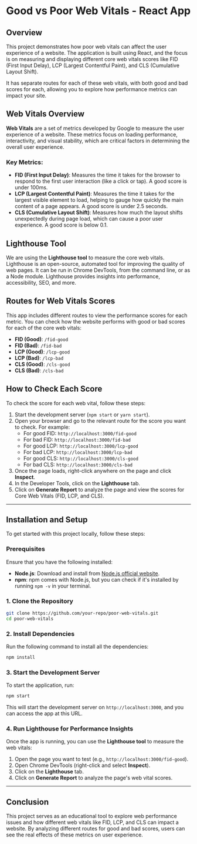 
# Good vs Poor Web Vitals - React App

## Overview
This project demonstrates how poor web vitals can affect the user experience of a website. The application is built using React, and the focus is on measuring and displaying different core web vitals scores like FID (First Input Delay), LCP (Largest Contentful Paint), and CLS (Cumulative Layout Shift).

It has separate routes for each of these web vitals, with both good and bad scores for each, allowing you to explore how performance metrics can impact your site.

## Web Vitals Overview

**Web Vitals** are a set of metrics developed by Google to measure the user experience of a website. These metrics focus on loading performance, interactivity, and visual stability, which are critical factors in determining the overall user experience.

### Key Metrics:
- **FID (First Input Delay)**: Measures the time it takes for the browser to respond to the first user interaction (like a click or tap). A good score is under 100ms.
- **LCP (Largest Contentful Paint)**: Measures the time it takes for the largest visible element to load, helping to gauge how quickly the main content of a page appears. A good score is under 2.5 seconds.
- **CLS (Cumulative Layout Shift)**: Measures how much the layout shifts unexpectedly during page load, which can cause a poor user experience. A good score is below 0.1.

## Lighthouse Tool

We are using the **Lighthouse tool** to measure the core web vitals. Lighthouse is an open-source, automated tool for improving the quality of web pages. It can be run in Chrome DevTools, from the command line, or as a Node module. Lighthouse provides insights into performance, accessibility, SEO, and more.

## Routes for Web Vitals Scores

This app includes different routes to view the performance scores for each metric. You can check how the website performs with good or bad scores for each of the core web vitals:

- **FID (Good)**: `/fid-good`
- **FID (Bad)**: `/fid-bad`
- **LCP (Good)**: `/lcp-good`
- **LCP (Bad)**: `/lcp-bad`
- **CLS (Good)**: `/cls-good`
- **CLS (Bad)**: `/cls-bad`

## How to Check Each Score

To check the score for each web vital, follow these steps:

1. Start the development server (`npm start` or `yarn start`).
2. Open your browser and go to the relevant route for the score you want to check. For example:
   - For good FID: `http://localhost:3000/fid-good`
   - For bad FID: `http://localhost:3000/fid-bad`
   - For good LCP: `http://localhost:3000/lcp-good`
   - For bad LCP: `http://localhost:3000/lcp-bad`
   - For good CLS: `http://localhost:3000/cls-good`
   - For bad CLS: `http://localhost:3000/cls-bad`
3. Once the page loads, right-click anywhere on the page and click **Inspect**.
4. In the Developer Tools, click on the **Lighthouse** tab.
5. Click on **Generate Report** to analyze the page and view the scores for Core Web Vitals (FID, LCP, and CLS).

---

## Installation and Setup

To get started with this project locally, follow these steps:

### Prerequisites
Ensure that you have the following installed:
- **Node.js**: Download and install from [Node.js official website](https://nodejs.org/).
- **npm**: npm comes with Node.js, but you can check if it's installed by running `npm -v` in your terminal.

### 1. Clone the Repository

```bash
git clone https://github.com/your-repo/poor-web-vitals.git
cd poor-web-vitals
```

### 2. Install Dependencies

Run the following command to install all the dependencies:

```bash
npm install
```

### 3. Start the Development Server

To start the application, run:

```bash
npm start
```

This will start the development server on `http://localhost:3000`, and you can access the app at this URL.

### 4. Run Lighthouse for Performance Insights

Once the app is running, you can use the **Lighthouse tool** to measure the web vitals:

1. Open the page you want to test (e.g., `http://localhost:3000/fid-good`).
2. Open Chrome DevTools (right-click and select **Inspect**).
3. Click on the **Lighthouse** tab.
4. Click on **Generate Report** to analyze the page's web vital scores.

---

## Conclusion

This project serves as an educational tool to explore web performance issues and how different web vitals like FID, LCP, and CLS can impact a website. By analyzing different routes for good and bad scores, users can see the real effects of these metrics on user experience.

